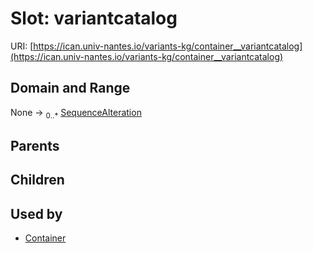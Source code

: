 
# Slot: variantcatalog



URI: [https://ican.univ-nantes.io/variants-kg/container__variantcatalog](https://ican.univ-nantes.io/variants-kg/container__variantcatalog)


## Domain and Range

None &#8594;  <sub>0..\*</sub> [SequenceAlteration](SequenceAlteration.md)

## Parents


## Children


## Used by

 * [Container](Container.md)
